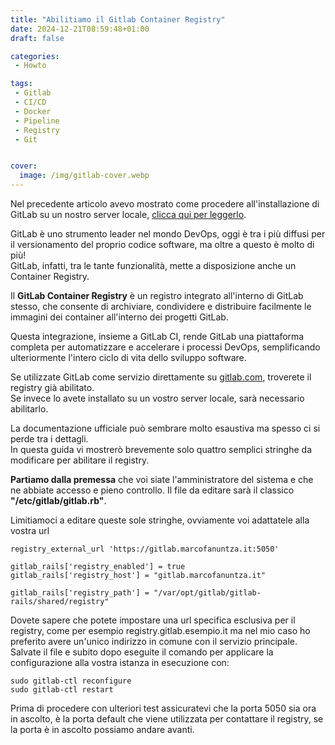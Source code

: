 ```yaml
---
title: "Abilitiamo il Gitlab Container Registry"
date: 2024-12-21T08:59:48+01:00
draft: false

categories:
 - Howto

tags:
 - Gitlab
 - CI/CD
 - Docker
 - Pipeline
 - Registry
 - Git


cover:
  image: /img/gitlab-cover.webp
---
```



Nel precedente articolo avevo mostrato come procedere all'installazione di GitLab su un nostro server locale, [clicca qui per leggerlo](https://marcofanuntza.it/posts/installiamo-gitlab/).

GitLab è uno strumento leader nel mondo DevOps, oggi è tra i più diffusi per il versionamento del proprio codice software, ma oltre a questo è molto di più!  
GitLab, infatti, tra le tante funzionalità, mette a disposizione anche un Container Registry.

Il **GitLab Container Registry** è un registro integrato all'interno di GitLab stesso, che consente di archiviare, condividere e distribuire facilmente le immagini dei container all'interno dei progetti GitLab.

Questa integrazione, insieme a GitLab CI, rende GitLab una piattaforma completa per automatizzare e accelerare i processi DevOps, semplificando ulteriormente l'intero ciclo di vita dello sviluppo software.

Se utilizzate GitLab come servizio direttamente su [gitlab.com](https://gitlab.com), troverete il registry già abilitato.  
Se invece lo avete installato su un vostro server locale, sarà necessario abilitarlo.

La documentazione ufficiale può sembrare molto esaustiva ma spesso ci si perde tra i dettagli.  
In questa guida vi mostrerò brevemente solo quattro semplici stringhe da modificare per abilitare il registry.

**Partiamo dalla premessa** che voi siate l'amministratore del sistema e che ne abbiate accesso e pieno controllo. Il file da editare sarà il classico **"/etc/gitlab/gitlab.rb"**.

Limitiamoci a editare queste sole stringhe, ovviamente voi adattatele alla vostra url

    registry_external_url 'https://gitlab.marcofanuntza.it:5050'

    gitlab_rails['registry_enabled'] = true
    gitlab_rails['registry_host'] = "gitlab.marcofanuntza.it"

    gitlab_rails['registry_path'] = "/var/opt/gitlab/gitlab-rails/shared/registry"


Dovete sapere che potete impostare una url specifica esclusiva per il registry, come per esempio registry.gitlab.esempio.it ma nel mio caso ho preferito avere un'unico indirizzo in comune con il servizio principale. Salvate il file e subito dopo eseguite il comando per applicare la configurazione alla vostra istanza in esecuzione con: 

    sudo gitlab-ctl reconfigure
    sudo gitlab-ctl restart

Prima di procedere con ulteriori test assicuratevi che la porta 5050 sia ora in ascolto, è la porta default che viene utilizzata per contattare il registry, se la porta è in ascolto possiamo andare avanti.


